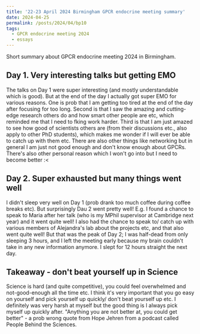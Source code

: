 ```yaml
---
title: '22-23 April 2024 Birmingham GPCR endocrine meeting summary'
date: 2024-04-25
permalink: /posts/2024/04/bp10
tags:
  - GPCR endocrine meeting 2024
  - essays
---
```


Short summary about GPCR endocrine meeting 2024 in Birmingham.

Day 1. Very interesting talks but getting EMO
------

The talks on Day 1 were super interesting (and mostly understandable which is good). But at the end of the day I actually got super EMO for various reasons. One is prob that I am getting too tired at the end of the day after focusing for too long. Second is that I saw the amazing and cutting-edge research others do and how smart other people are etc, which reminded me that I need to fking work harder. Third is that I am just amazed to see how good of scientists others are (from their discussions etc., also apply to other PhD students), which makes me wonder if I will ever be able to catch up with them etc. There are also other things like networking but in general I am just not good enough and don't know enough about GPCRs. There's also other personal reason which I won't go into but I need to become better :<


Day 2. Super exhausted but many things went well
------

I didn't sleep very well on Day 1 (prob drank too much coffee during coffee breaks etc). But surprisingly Dau 2 went pretty well! E.g. I found a chance to speak to Maria after her talk (who is my MPhil supervisor at Cambridge next year) and it went quite well! I also had the chance to speak to/ catch up with various members of Alejandra's lab about the projects etc, and that also went quite well! But that was the peak of Day 2; I was half-dead from only sleeping 3 hours, and I left the meeting early because my brain couldn't take in any new information anymore. I slept for 12 hours straight the next day.


Takeaway - don't beat yourself up in Science
------

Science is hard (and quite competitive), you could feel overwhelmed and not-good-enough all the time etc. I think it's very important that you go easy on yourself and pick yourself up quickly/ don't beat yourself up etc. I definitely was very harsh at myself but the good thing is I always pick myself up quickly after. "Anything you are not better at, you could get better" - a prob wrong quote from Hope Jehren from a podcast called People Behind the Sciences.










